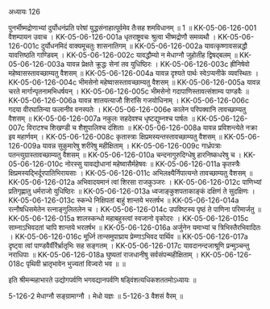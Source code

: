अध्यायः 126

पुनर्भीष्मद्रोणाभ्यां दुर्योधनंप्रति परेषां युद्धसंनाहात्पूर्वमेव तैःसह शमविधानम् ॥ 1 ॥
KK-05-06-126-001  	वैशम्पायन उवाच ।
KK-05-06-126-001a	धृतराष्ट्रवचः श्रुत्वा भीष्मद्रोणौ समव्यथौ ।
KK-05-06-126-001c	दुर्योधनमिदं वाक्यमूचतुः शासनातिगम् ॥
KK-05-06-126-002a	यावत्कृष्णावसन्नद्धौ यावत्तिष्ठति गाण्डिवम् ।
KK-05-06-126-002c	यावद्धौम्यो न मेधाग्नौ जुहोतीह द्विषद्बलम् ॥
KK-05-06-126-003a	यावन्न प्रेक्षते क्रूद्धः सेनां तव युधिष्ठिरः ।
KK-05-06-126-003c	ह्रीनिषेवो महेष्वासस्तावच्छाम्यतु वैशसम् ॥
KK-05-06-126-004a	यावन्न दृश्यते पार्थः स्वेऽप्यनीके व्यवस्थितः ।
KK-05-06-126-004c	भीमसेनो महेष्वासस्तावच्छाम्यतु वैशसम् ॥
KK-05-06-126-005a	यावन्न चरते मार्गान्पृतनामभिधर्षयन् ।
KK-05-06-126-005c	भीमसेनो गदापाणिस्तावत्संशाम्य पाण्डवैः ॥
KK-05-06-126-006a	यावन्न शातयत्याजौ शिरांसि गजयोधिनाम् ।
KK-05-06-126-006c	गदया वीरघातिन्या फलानीव वनस्पतेः ।
KK-05-06-126-006e 	कालेन परिपक्वानि तावच्छाम्यतु वैशसम् ॥
KK-05-06-126-007a	नकुलः सहदेवश्च धृष्टद्युम्नश्च पार्षतः ॥
KK-05-06-126-007c	विराटश्च शिखण्डी च शैशुपालिश्च दंशिताः ॥
KK-05-06-126-008a	यावन्न प्रविशन्त्येते नक्रा इव महार्णवम् ।
KK-05-06-126-008c	कृतास्त्राः क्षिप्रमस्यन्तस्तावच्छाम्यतु वैशसम् ॥
KK-05-06-126-009a	यावन्न सुकुमारेषु शरीरेषु महीक्षिताम् ।
KK-05-06-126-009c	गार्ध्रपत्राः पतन्त्युग्रास्तावच्छाम्यतु वैशसम् ॥
KK-05-06-126-010a	चन्दनागुरुदिग्धेषु हारनिष्कधरेषु च ।
KK-05-06-126-010c	नोरस्सु यावद्योधानां महेष्वासैर्महेषवः ॥
KK-05-06-126-011a	कृतस्त्रैः क्षिप्रमस्यद्भिर्दूरपातिभिरायसाः ।
KK-05-06-126-011c	अभिलक्ष्यैर्निपात्यन्ते तावच्छाम्यतु वैशसम् ॥
KK-05-06-126-012a	अभिवादयमानं त्वां शिरसा राजकुञ्जरः ।
KK-05-06-126-012c	पाणिभ्यां प्रतिगृह्णातु धर्मराजो युधिष्ठिरः ॥
KK-05-06-126-013a	ध्वजाङ्कुशपताकाङ्कं दक्षिणं ते सुदक्षिणः ।
KK-05-06-126-013c	स्कन्धे निक्षिपतां बाहुं शान्तये भरतर्षभ ॥
KK-05-06-126-014a	रत्नौषधिसमेतेन रत्नाङ्गुलितलेन च ।
KK-05-06-126-014c	उपविष्टस्य पृष्ठं ते पाणिना परिमार्जतु ॥
KK-05-06-126-015a	शालस्कन्धो महाबहुस्त्वां स्वजानो वृकोदरः ।
KK-05-06-126-015c	साम्नाऽभिवदतां चापि शान्तये भरतर्षभ ॥
KK-05-06-126-016a	अर्जुनेन यमाभ्यां च त्रिभिस्तैरभिवादितः ।
KK-05-06-126-016c	मूर्ध्नि तान्समुपाघ्राय प्रेम्णाऽभिवद पार्थिव ॥
KK-05-06-126-017a	दृष्ट्वा त्वां पाण्डवैर्वीरैर्भ्रातृभिः सह सङ्गतम् ।
KK-05-06-126-017c	यावदानन्दजाश्रूणि प्रन्मुञ्चन्तु नराधिपाः ॥
KK-05-06-126-018a	घुष्यतां राजधानीषु सर्वसंपन्महीक्षिताम् ।
KK-05-06-126-018c	पृथिवी भ्रातृभावेन भुज्यतां विज्वरो भव ॥ ॥

इति श्रीमन्महाभारते उद्योगपर्वणि भगवद्यानपर्वणि षड्विंशत्यधिकशततमोऽध्यायः ॥

5-126-2 मेधाग्नौ सङ्ग्रामाग्नौ । मेधो यज्ञः ॥ 5-126-3 वैशसं वैरम् ॥
